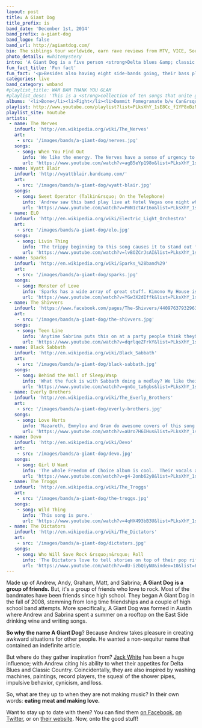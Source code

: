 ```yaml
---
layout: post
title: A Giant Dog
title_prefix: is
band_date: 'December 1st, 2014'
band_prefix: a-giant-dog
band_logo: false
band_url: http://agiantdog.com/
bio: The siblings tour worldwide, earn rave reviews from MTV, VICE, Sound Opinions, Pitchfork &ndash; and currently represent the Levi&rsquo;s #equipped campaign. Their fourth full-length DUBBLE DRAGON is available on double vinyl and iTunes now.
photo_details: #whitemystery
intro: 'A Giant Dog is a five person <strong>Delta blues &amp; classic Country</strong> inspired rock band hailing from Austin, Texas.'
fun_fact_title: 'Fun fact'
fun_fact: '<p>Besides also having eight side-bands going, their bass player, Graham Low, is a Civil War Re-enactor.</p>'
categories: live
band_category: wmband
#playlist_title: WAM BAM THANK YOU GLAM
#playlist_desc: 'This is a <strong>collection of ten songs that unite glitter and gusto</strong>. Starting with the vintage originals, like T. Rex and Sweet, to modern day rock &rsquo;n&rsquo; roll aliens, like Sam Flax and The Dandy Warhols, this playlist include tracks for White Mystery&rsquo;s performance opening the David Bowie exhibit on Tuesday, September 23, 2014 at the Museum of Contemporary Art.'
albums: '<li>Bone</li><li>Fight</li><li>Dammit Pomegranate b​/​w Can&rsquo;t Complain (EP)</li><li>House (EP)</li>'
playlist: http://www.youtube.com/playlist?list=PLksXhY_1sE8Cc_f1YP8xBzNanSxvpLCxq
playlist_site: Youtube
artists:
 - name: The Nerves
   infourl: 'http://en.wikipedia.org/wiki/The_Nerves'
   art:
    - src: '/images/bands/a-giant-dog/nerves.jpg'
   songs: 
    - song: When You Find Out
      info: 'We like the energy. The Nerves have a sense of urgency to their music and know how to give rock and roll a tropical twist.'
      url: 'https://www.youtube.com/watch?v=agB5eYp198o&list=PLksXhY_1sE8Cc_f1YP8xBzNanSxvpLCxq&index=1'
 - name: Wyatt Blair
   infourl: 'http://wyattblair.bandcamp.com/'
   art:
    - src: '/images/bands/a-giant-dog/wyatt-blair.jpg'
   songs: 
    - song: Sweet Operator (Talkin&rsquo; On the Telephone)
      info: 'Andrew saw this band play live at Hotel Vegas one night while he was working the door. He puts on this song a lot when he&rsquo;s drunk. It&rsquo;s like Sade banged Wreckless Eric.'
      url: 'https://www.youtube.com/watch?v=PmN1ctAr16o&list=PLksXhY_1sE8Cc_f1YP8xBzNanSxvpLCxq&index=2'
 - name: ELO
   infourl: 'http://en.wikipedia.org/wiki/Electric_Light_Orchestra'
   art:
    - src: '/images/bands/a-giant-dog/elo.jpg'
   songs: 
    - song: Livin Thing
      info: 'The trippy beginning to this song causes it to stand out from the rest, but we love anything ELO. Their attention to detail is inspiring.'
      url: 'https://www.youtube.com/watch?v=lvBOZCrJsAI&list=PLksXhY_1sE8Cc_f1YP8xBzNanSxvpLCxq&index=3'
 - name: Sparks
   infourl: 'http://en.wikipedia.org/wiki/Sparks_%28band%29'
   art:
    - src: '/images/bands/a-giant-dog/sparks.jpg'
   songs: 
    - song: Monster of Love
      info: 'Sparks has a wide array of great stuff. Kimono My House is their best album but this song is off Angst in My Pants.  Monster of Love has an awesome vocal breakdown at the end. The childlike profundity strikes our jarred coming-of-age sensibilities.'
      url: 'https://www.youtube.com/watch?v=YGw3X2dIffk&list=PLksXhY_1sE8Cc_f1YP8xBzNanSxvpLCxq&index=4'
 - name: The Shivvers
   infourl: 'https://www.facebook.com/pages/The-Shivvers/440976379329631'
   art:
    - src: '/images/bands/a-giant-dog/the-shivvers.jpg'
   songs: 
    - song: Teen Line
      info: 'Anytime Sabrina puts this on at a party people think they&rsquo;re Blondie but they&rsquo;re not! This is an under the radar punk band from Minneapolis in the late 70&rsquo;s-early 80&rsquo;s.  The lead singer was in high school when the band started. She bangs piano and has the sexiest voice.'
      url: 'https://www.youtube.com/watch?v=dqrlqeZFrkY&list=PLksXhY_1sE8Cc_f1YP8xBzNanSxvpLCxq&index=5'
 - name: Black Sabbath
   infourl: 'http://en.wikipedia.org/wiki/Black_Sabbath'
   art:
    - src: '/images/bands/a-giant-dog/black-sabbath.jpg'
   songs: 
    - song: Behind the Wall of Sleep/Wasp
      info: 'What the fuck is with Sabbath doing a medley? We like their sense of drama and the points when the music sounds almost classical.'
      url: 'https://www.youtube.com/watch?v=gnGo_ta6gbs&list=PLksXhY_1sE8Cc_f1YP8xBzNanSxvpLCxq&index=6'
 - name: Everly Brothers
   infourl: 'http://en.wikipedia.org/wiki/The_Everly_Brothers'
   art:
    - src: '/images/bands/a-giant-dog/everly-brothers.jpg'
   songs: 
    - song: Love Hurts
      info: 'Nazareth, Emmylou and Gram do awesome covers of this song.  The melody is breathtaking. Andrew and Sabrina are conducting a study on their style of harmonizing.'
      url: 'https://www.youtube.com/watch?v=aUro7H6IHus&list=PLksXhY_1sE8Cc_f1YP8xBzNanSxvpLCxq&index=7'
 - name: Devo
   infourl: 'http://en.wikipedia.org/wiki/Devo'
   art:
    - src: '/images/bands/a-giant-dog/devo.jpg'
   songs: 
    - song: Girl U Want
      info: 'The whole Freedom of Choice album is cool.  Their vocals and lyrics and energy are crazy and exciting.'
      url: 'https://www.youtube.com/watch?v=g4-2onb62y8&list=PLksXhY_1sE8Cc_f1YP8xBzNanSxvpLCxq&index=8'
 - name: The Troggs
   infourl: 'http://en.wikipedia.org/wiki/The_Troggs'
   art:
    - src: '/images/bands/a-giant-dog/the-troggs.jpg'
   songs: 
    - song: Wild Thing
      info: 'This song is pure.'
      url: 'https://www.youtube.com/watch?v=4qHX493bB3U&list=PLksXhY_1sE8Cc_f1YP8xBzNanSxvpLCxq&index=9'
 - name: The Dictators
   infourl: 'http://en.wikipedia.org/wiki/The_Dictators'
   art:
    - src: '/images/bands/a-giant-dog/dictators.jpg'
   songs: 
    - song: Who Will Save Rock &rsquo;n&rsquo; Roll
      info: 'The Dictators love to tell stories on top of their pop riffs.  This song is mean and funny at the same time.'
      url: 'https://www.youtube.com/watch?v=dU-izbQiyNU&index=10&list=PLksXhY_1sE8Cc_f1YP8xBzNanSxvpLCxq'
---
```


Made up of Andrew, Andy, Graham, Matt, and Sabrina; **A Giant Dog is a group of friends.** But, it's a group of friends who love to rock. Most of the bandmates have been friends since high school. They began A Giant Dog in the fall of 2008, stemming from long time friendships and a couple of high school band attempts. More specifically, A Giant Dog was formed in Austin where Andrew and Sabrina spent a summer on a rooftop on the East Side drinking wine and writing songs.

**So why the name A Giant Dog**? Because Andrew takes pleasure in creating awkward situations for other people. He wanted a non-sequitur name that contained an indefinite article.

But where do they gather inspiration from? <a href="http://en.wikipedia.org/wiki/Jack_White" target="_blank">Jack White</a> has been a huge influence; with Andrew citing his ability to whet their appetites for Delta Blues and Classic Country. Coincidentally, they are also inspired by washing machines, paintings, record players, the squeal of the shower pipes, impulsive behavior, cynicism, and loss.

So, what are they up to when they are not making music? In their own words: **eating meat and making love.**

Want to stay up to date with them? You can find them
<a href="https://www.facebook.com/agiantdog" target="_blank">on Facebook</a>, <a href="https://twitter.com/agiantdog" target="_blank">on Twitter</a>, or on <a href="http://www.whitemystery.com" target="_blank">their website</a>. Now, onto the good stuff!